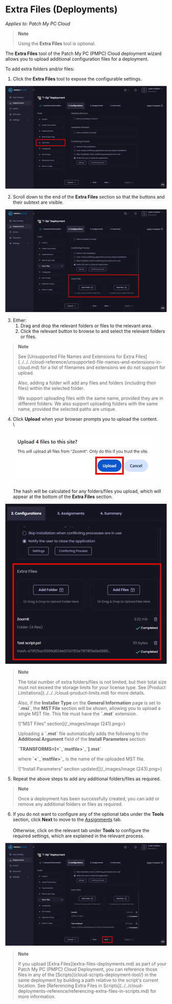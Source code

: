 # Extra Files (Deployments)

_Applies to: Patch My PC Cloud_

<blockquote class="wp-block-quote">
<p><strong>Note</strong></p>
<p>Using the <strong>Extra Files</strong> tool is optional.</p>
</blockquote>

The <strong>Extra Files</strong> tool of the Patch My PC (PMPC) Cloud deployment wizard allows you to upload additional configuration files for a deployment.

To add extra folders and/or files:

1. Click the <strong>Extra Files</strong> tool to expose the configurable settings.

![Clicking the &#x22;Extra Files&#x22; tool](/_images/image-(82).png "Clicking the &#x22;Extra Files&#x22; tool")

2. Scroll down to the end of the <strong>Extra Files</strong> section so that the buttons and their subtext are visible.

![Scrolling down to the end of the &#x22;Extra Files&#x22; section so that the buttons and their subtext are visible](/_images/image-(83).png "Scrolling down to the end of the &#x22;Extra Files&#x22; section so that the buttons and their subtext are visible")

3. Either:
   1. Drag and drop the relevant folders or files to the relevant area.
   2. Click the relevant button to browse to and select the relevant folders or files.

<blockquote class="wp-block-quote">
<p><strong>Note</strong></p>
<p>See [Unsupported File Names and Extensions for Extra Files](../../../cloud-reference/unsupported-file-names-and-extensions-in-cloud.md) for a list of filenames and extensions we do not support for upload.</p>
<p>Also, adding a folder will add any files and folders (including their files) within the selected folder.</p>
<p>We support uploading files with the same name, provided they are in different folders. We also support uploading folders with the same name, provided the selected paths are unique.</p>
</blockquote>

4.  Click <strong>Upload</strong> when your browser prompts you to upload the content.\
    \


    ![Clicking &#x22;Upload&#x22; when prompted to upload the content](/_images/image-(146).png "Clicking &#x22;Upload&#x22; when prompted to upload the content")

    \
    The hash will be calculated for any folders/files you upload, which will appear at the bottom of the <strong>Extra Files</strong> section.

![Additional folders/files to be uploaded appearing at the bottom of the “Extra Files” section](/_images/image-(84).png "Additional folders/files to be uploaded appearing at the bottom of the “Extra Files” section")

<blockquote class="wp-block-quote">
<p><strong>Note</strong></p>
<p>The total number of extra folders/files is not limited, but their total size must not exceed the storage limits for your license type. See [Product Limitations](../../../cloud-product-limits.md)  for more details.</p>
<p>Also, if the <strong>Installer Type</strong> on the <strong>General Information</strong> page is set to <strong>`.msi`</strong>, the <strong>MST File</strong> section will be shown, allowing you to upload a single MST file. This file must have the <strong>`.mst`</strong> extension.</p>
<p>![“MST Files” section](/_images/image (241).png>)</p>
<p>Uploading a <strong>`.mst`</strong> file automatically adds the following to the <strong>Additional Argument</strong> field of the <strong>Install Parameters</strong> section:</p>
<p><strong>`TRANSFORMS=[<`</strong>_<strong>`mstfile>`</strong>_<strong>`].mst`</strong></p>
<p>where <strong>`<`</strong>_<strong>`mstfile>`</strong>_ is the name of the uploaded MST file.</p>
<p>![“Install Parameters” section updated](/_images/image (243).png>)</p>
</blockquote>

5. Repeat the above steps to add any additional folders/files as required.

<blockquote class="wp-block-quote">
<p><strong>Note</strong></p>
<p>Once a deployment has been successfully created, you can add or remove any additional folders or files as required.</p>
</blockquote>

6. If you do not want to configure any of the optional tabs under the <strong>Tools</strong> section, click <strong>Next</strong> to move to the [Assignments](../cloud-assignments-deployment-tab.md) tab.\
   \
   Otherwise, click on the relevant tab under <strong>Tools</strong> to configure the required settings, which are explained in the relevant process.

![Clicking &#x22;Next&#x22; to move to the &#x22;Assignments&#x22; page](/_images/image-(85).png "Clicking &#x22;Next&#x22; to move to the &#x22;Assignments&#x22; page")

<blockquote class="wp-block-quote">
<p><strong>Note</strong></p>
<p>If you upload [Extra Files](extra-files-deployments.md) as part of your Patch My PC (PMPC) Cloud Deployment, you can reference those files in any of the [Scripts](cloud-scripts-deployment-tool/) in the same deployment by building a path relative to the script's current location. See [Referencing Extra Files in Scripts](../../cloud-deployments-reference/referencing-extra-files-in-scripts.md) for more information.</p>
</blockquote>